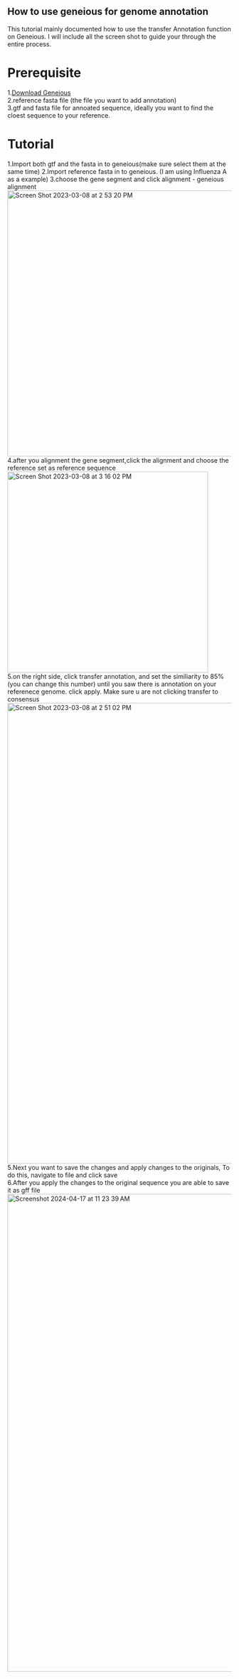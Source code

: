 ## How to use geneious for genome annotation

This tutorial mainly documented how to use the transfer Annotation function on Geneious. I will include all the screen shot to guide your through the entire process.<br>

Prerequisite
============

1.[Download Geneious](https://www.geneious.com/download/) <br>
2.reference fasta file (the file you want to add annotation) <br>
3.gtf and fasta file for annoated sequence, ideally you want to find the cloest sequence to your reference. <br>

Tutorial
========
1.Import both gtf and the fasta in to geneious(make sure select them at the same time)
2.Import reference fasta in to geneious. (I am using Influenza A as a example)
3.choose the gene segment and click alignment - geneious alignment
<img width="597" alt="Screen Shot 2023-03-08 at 2 53 20 PM" src="https://user-images.githubusercontent.com/97980830/223851735-fa34356c-4ab6-40fd-b656-50b1175ec0aa.png"> <br>
4.after you alignment the gene segment,click the alignment and choose the reference set as reference sequence
<img width="451" alt="Screen Shot 2023-03-08 at 3 16 02 PM" src="https://user-images.githubusercontent.com/97980830/223851932-518d1596-54c9-4bab-9817-2b9637b6a58a.png"> <br>
5.on the right side, click transfer annotation, and set the similiarity to 85%(you can change this number) until you saw there is annotation on your referenece genome. click apply. Make sure u are not clicking transfer to consensus
<img width="1034" alt="Screen Shot 2023-03-08 at 2 51 02 PM" src="https://user-images.githubusercontent.com/97980830/223852132-245fe7e9-8441-4276-9374-37e402b7596e.png"> <br>
5.Next you want to save the changes and apply changes to the originals, To do this, navigate to file and click save <br>
6.After you apply the changes to the original sequence you are able to save it as gff file
<img width="1072" alt="Screenshot 2024-04-17 at 11 23 39 AM" src="https://github.com/wantingwei/miscellaneous_scirpts/assets/97980830/adb34b06-8af4-4fdb-8618-fb71dffa64f1">
